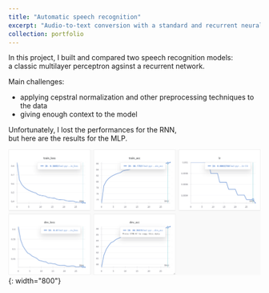 ```yaml
---
title: "Automatic speech recognition"
excerpt: "Audio-to-text conversion with a standard and recurrent neural network. <br/><img src='/images/speech.png'>"
collection: portfolio
---
```


In this project, I built and compared two speech recognition models: \
a classic multilayer perceptron agsinst a recurrent network.

Main challenges:
- applying cepstral normalization and other preprocessing techniques to the data
- giving enough context to the model

Unfortunately, I lost the performances for the RNN, \
but here are the results for the MLP.

![MLP results](/images/cmu-hmw1.png){: width="800"}